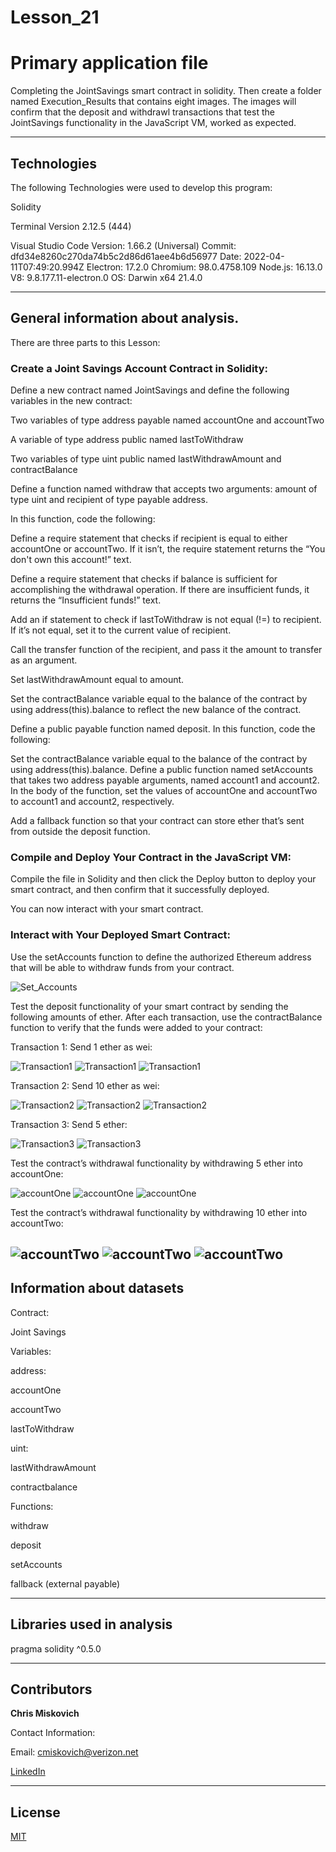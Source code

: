 # Lesson_21
# Primary application file
Completing the JointSavings smart contract in solidity.  Then create a folder named Execution_Results that contains eight images.  The images will confirm that the deposit and withdrawl transactions that test the JointSavings functionality in the JavaScript VM, worked as expected.

---

## Technologies

The following Technologies were used to develop this program:

Solidity

Terminal
    Version 2.12.5 (444)

Visual Studio Code
    Version: 1.66.2 (Universal)
    Commit: dfd34e8260c270da74b5c2d86d61aee4b6d56977
    Date: 2022-04-11T07:49:20.994Z
    Electron: 17.2.0
    Chromium: 98.0.4758.109
    Node.js: 16.13.0
    V8: 9.8.177.11-electron.0
    OS: Darwin x64 21.4.0
    
---

## General information about analysis.
There are three parts to this Lesson:

### Create a Joint Savings Account Contract in Solidity:

Define a new contract named JointSavings and define the following variables in the new contract:

   Two variables of type address payable named accountOne and accountTwo

   A variable of type address public named lastToWithdraw

   Two variables of type uint public named lastWithdrawAmount and contractBalance

Define a function named withdraw that accepts two arguments: 
    amount of type uint and recipient of type payable address. 
    
   In this function, code the following:

   Define a require statement that checks if recipient is equal to either accountOne or accountTwo. If it isn’t, the require statement returns the “You      don't own this account!” text.

Define a require statement that checks if balance is sufficient for accomplishing the withdrawal operation. If there are insufficient funds, it returns the “Insufficient funds!” text.

Add an if statement to check if lastToWithdraw is not equal (!=) to recipient. If it’s not equal, set it to the current value of recipient.

Call the transfer function of the recipient, and pass it the amount to transfer as an argument.

Set lastWithdrawAmount equal to amount.

Set the contractBalance variable equal to the balance of the contract by using address(this).balance to reflect the new balance of the contract.

Define a public payable function named deposit. In this function, code the following:

Set the contractBalance variable equal to the balance of the contract by using address(this).balance.
Define a public function named setAccounts that takes two address payable arguments, named account1 and account2. In the body of the function, set the values of accountOne and accountTwo to account1 and account2, respectively.

Add a fallback function so that your contract can store ether that’s sent from outside the deposit function.



### Compile and Deploy Your Contract in the JavaScript VM:

Compile the file in Solidity and then click the Deploy button to deploy your smart contract, and then confirm that it successfully deployed.

You can now interact with your smart contract.




### Interact with Your Deployed Smart Contract:

Use the setAccounts function to define the authorized Ethereum address that will be able to withdraw funds from your contract.

![Set_Accounts](./Execution_Results/Step3_1_Set_Accounts.png)

Test the deposit functionality of your smart contract by sending the following amounts of ether. After each transaction, use the contractBalance function to verify that the funds were added to your contract:

Transaction 1: Send 1 ether as wei:

![Transaction1](./Execution_Results/Step3_2_T1A_EUC_1ETH.png)
![Transaction1](./Execution_Results/Step3_2_T1B_1ETH_AS_WEI.png)
![Transaction1](./Execution_Results/Step3_2_T1C_1ETH_IN_WEI_CONTRACTBALANCE.png)


Transaction 2: Send 10 ether as wei:

![Transaction2](./Execution_Results/Step3_2_T2A_EUC_10ETH.png)
![Transaction2](./Execution_Results/Step3_2_T2B_ADDING_10ETH_AS_WEI.png)
![Transaction2](./Execution_Results/Step3_2_T2C_11ETH_AFTER_10ETH_WEI_ADDED.png)

Transaction 3: Send 5 ether:

![Transaction3](./Execution_Results/Step3_2_T3A_SEND_5ETH.png)
![Transaction3](./Execution_Results/Step3_2_T3B_16ETH_AFTER3TRANSACTIONS.png)


Test the contract’s withdrawal functionality by withdrawing 5 ether into accountOne:

![accountOne](./Execution_Results/Step3_3_Acct1A.png)
![accountOne](./Execution_Results/Step3_3_Acct1B.png)
![accountOne](./Execution_Results/Step3_3_Acct1C.png)


Test the contract’s withdrawal functionality by withdrawing 10 ether into accountTwo:

![accountTwo](./Execution_Results/Step3_3_Acct2A.png)
![accountTwo](./Execution_Results/Step3_3_Acct2B.png)
![accountTwo](./Execution_Results/Step3_3_Acct2C.png)
---

## Information about datasets

Contract:

Joint Savings

Variables:

   address:
    
   accountOne
   
   accountTwo
   
   lastToWithdraw
   
   uint:
   
   lastWithdrawAmount
   
   contractbalance
   

Functions:

withdraw

deposit

setAccounts

fallback (external payable)

---

## Libraries used in analysis

pragma solidity ^0.5.0

---

## Contributors


**Chris Miskovich**

Contact Information:

Email: cmiskovich@verizon.net

[LinkedIn](https://www.linkedin.com/in/christopher-miskovich-9a61b0234/) 

---

## License

[MIT](/license.txt)
